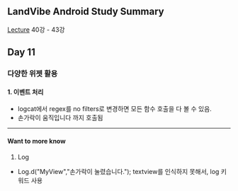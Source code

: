 ## LandVibe Android Study Summary
[Lecture](https://www.inflearn.com/course/do-it-%EC%95%88%EB%93%9C%EB%A1%9C%EC%9D%B4%EB%93%9C-%EC%95%B1-%ED%94%84%EB%A1%9C%EA%B7%B8%EB%9E%98%EB%B0%8D-%EC%95%88%EB%93%9C%EB%A1%9C%EC%9D%B4%EB%93%9C-%EA%B0%95%EC%A2%8C-2/) 40강 - 43강
## Day 11

### 다양한 위젯 활용

#### 1. 이벤트 처리
* logcat에서 regex를 no filters로 변경하면 모든 함수 호출을 다 볼 수 있음.
* 손가락이 움직입니다 까지 호출됨

--------
#### Want to more know
1. Log
  * Log.d("MyView","손가락이 눌렸습니다."); textview를 인식하지 못해서, log 키워드 사용
